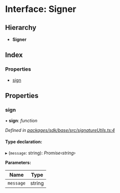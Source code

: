# Interface: Signer

## Hierarchy

* **Signer**

## Index

### Properties

* [sign](_signatureutils_.signer.md#sign)

## Properties

###  sign

• **sign**: *function*

*Defined in [packages/sdk/base/src/signatureUtils.ts:4](https://github.com/celo-org/celo-monorepo/blob/master/packages/sdk/base/src/signatureUtils.ts#L4)*

#### Type declaration:

▸ (`message`: string): *Promise‹string›*

**Parameters:**

Name | Type |
------ | ------ |
`message` | string |
